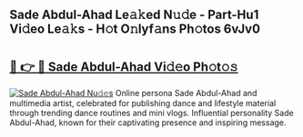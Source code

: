 ## Sade Abdul-Ahad Le𝚊𝚔ed N𝚞𝚍e - Part-Hu1 Vi𝚍eo Le𝚊𝚔s - H𝚘t O𝚗lyf𝚊ns Ph𝚘tos 6vJv0

# <h2><a href="http://hf10ai.feru.top/?c=Sade+Abdul-Ahad">🔗 👉 🔴 Sade Abdul-Ahad Vi𝚍𝚎o Ph𝚘t𝚘𝚜</a></h2>

[![Sade Abdul-Ahad Nu𝚍𝚎s](https://i.imgur.com/0TWrTi3.gif)](http://hf10ai.feru.top/?c=Sade+Abdul-Ahad)
Online persona Sade Abdul-Ahad and multimedia artist, celebrated for publishing dance and lifestyle material through trending dance routines and mini vlogs. Influential personality Sade Abdul-Ahad, known for their captivating presence and inspiring message. 
